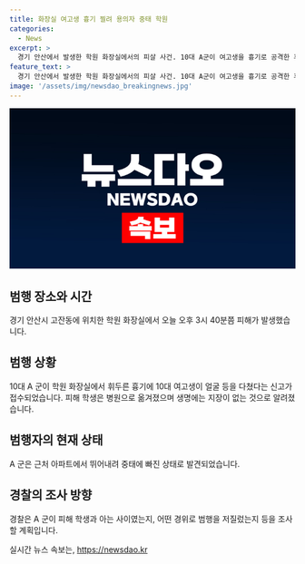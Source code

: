 ```yaml
---
title: 화장실 여고생 흉기 찔려 용의자 중태 학원
categories:
  - News
excerpt: >
  경기 안산에서 발생한 학원 화장실에서의 피살 사건. 10대 A군이 여고생을 흉기로 공격한 후 중태로 뛰어내렸다. 피해자는 병원으로 옮겨졌으며 생명에는 지장이 없는 것으로 전해졌다. 경찰은 A군과 사건 경위를 조사 중이며, 더 많은 세부 내용이 예정되어 있다.
feature_text: >
  경기 안산에서 발생한 학원 화장실에서의 피살 사건. 10대 A군이 여고생을 흉기로 공격한 후 중태로 뛰어내렸다. 피해자는 병원으로 옮겨졌으며 생명에는 지장이 없는 것으로 전해졌다. 경찰은 A군과 사건 경위를 조사 중이며, 더 많은 세부 내용이 예정되어 있다.
image: '/assets/img/newsdao_breakingnews.jpg'
---
```


<p><img src="/assets/img/newsdao_breakingnews.jpg" alt="bookingtag 속보" /></p>

<h2 data-ke-size="size26">범행 장소와 시간</h2>

<p data-ke-size="size16">경기 안산시 고잔동에 위치한 학원 화장실에서 오늘 오후 3시 40분쯤 피해가 발생했습니다.</p>

<h2 data-ke-size="size26">범행 상황</h2>

<p data-ke-size="size16">10대 A 군이 학원 화장실에서 휘두른 흉기에 10대 여고생이 얼굴 등을 다쳤다는 신고가 접수되었습니다. 피해 학생은 병원으로 옮겨졌으며 생명에는 지장이 없는 것으로 알려졌습니다.</p>

<h2 data-ke-size="size26">범행자의 현재 상태</h2>

<p data-ke-size="size16">A 군은 근처 아파트에서 뛰어내려 중태에 빠진 상태로 발견되었습니다.</p>

<h2 data-ke-size="size26">경찰의 조사 방향</h2>

<p data-ke-size="size16">경찰은 A 군이 피해 학생과 아는 사이였는지, 어떤 경위로 범행을 저질렀는지 등을 조사할 계획입니다.</p>
실시간 뉴스 속보는, <a href="https://newsdao.kr" rel="dofollow">https://newsdao.kr</a>


